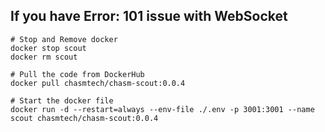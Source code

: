 ## If you have Error: 101 issue with WebSocket

```console
# Stop and Remove docker
docker stop scout
docker rm scout

# Pull the code from DockerHub
docker pull chasmtech/chasm-scout:0.0.4

# Start the docker file
docker run -d --restart=always --env-file ./.env -p 3001:3001 --name scout chasmtech/chasm-scout:0.0.4
```
